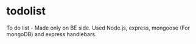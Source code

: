 # todolist
To do list - Made only on BE side. Used Node.js, express, mongoose (For mongoDB) and express handlebars.
